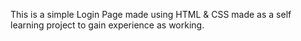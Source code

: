 This is a simple Login Page made using HTML & CSS made as a self learning project to gain experience as working.
